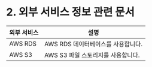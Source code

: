 # 2. 외부 서비스 정보 관련 문서

| 외부 서비스 | 설명                               |
| ----------- | ---------------------------------- |
| AWS RDS     | AWS RDS 데이터베이스를 사용합니다. |
| AWS S3      | AWS S3 파일 스토리지를 사용합니다. |
